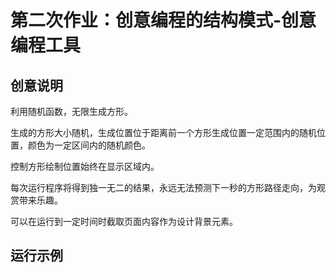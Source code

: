# 第二次作业：创意编程的结构模式-创意编程工具

## 创意说明

利用随机函数，无限生成方形。

生成的方形大小随机，生成位置位于距离前一个方形生成位置一定范围内的随机位置，颜色为一定区间内的随机颜色。

控制方形绘制位置始终在显示区域内。

每次运行程序将得到独一无二的结果，永远无法预测下一秒的方形路径走向，为观赏带来乐趣。

可以在运行到一定时间时截取页面内容作为设计背景元素。


## 运行示例

